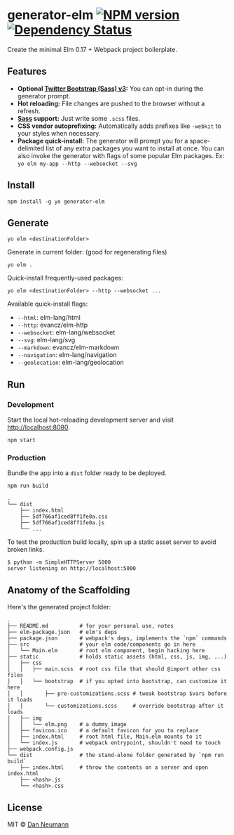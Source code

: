 
# generator-elm [![NPM version](https://badge.fury.io/js/generator-elm.svg)](http://badge.fury.io/js/generator-elm) [![Dependency Status](https://david-dm.org/danneu/generator-elm.svg)](https://david-dm.org/danneu/generator-elm)

Create the minimal Elm 0.17 + Webpack project boilerplate.

## Features

- **Optional [Twitter Bootstrap (Sass) v3](http://getbootstrap.com/):**
  You can opt-in during the generator prompt.
- **Hot reloading:** File changes are pushed to the browser without a refresh.
- **[Sass](http://sass-lang.com/) support:** Just write some `.scss` files.
- **CSS vendor autoprefixing:** Automatically adds prefixes like `-webkit` to your styles when necessary.
- **Package quick-install:** The generator will prompt you for a
  space-delimited list of any extra packages you want to install at once.
  You can also invoke the generator with flags of some popular Elm packages.
  Ex: `yo elm my-app --http --websocket --svg`

## Install

    npm install -g yo generator-elm

## Generate

    yo elm <destinationFolder>

Generate in current folder: (good for regenerating files)

    yo elm .

Quick-install frequently-used packages:

    yo elm <destinationFolder> --http --websocket ...

Available quick-install flags:

- `--html`: elm-lang/html
- `--http`: evancz/elm-http
- `--websocket`: elm-lang/websocket
- `--svg`: elm-lang/svg
- `--markdown`: evancz/elm-markdown
- `--navigation`: elm-lang/navigation
- `--geolocation`: elm-lang/geolocation

## Run

### Development

Start the local hot-reloading development server and
visit <http://localhost:8080>.

    npm start

### Production

Bundle the app into a `dist` folder ready to be deployed.

    npm run build

    .
    └── dist
        ├── index.html
        ├── 5df766af1ced8ff1fe0a.css
        ├── 5df766af1ced8ff1fe0a.js
        └── ...

To test the production build locally, spin up a static
asset server to avoid broken links.

    $ python -m SimpleHTTPServer 5000
    server listening on http://localhost:5000

## Anatomy of the Scaffolding

Here's the generated project folder:

    .
    ├── README.md          # for your personal use, notes
    ├── elm-package.json   # elm's deps
    ├── package.json       # webpack's deps, implements the `npm` commands
    ├── src                # your elm code/components go in here
    │   └── Main.elm       # root elm component, begin hacking here
    ├── static             # holds static assets (html, css, js, img, ...)
    │   ├── css
    │   │   ├── main.scss  # root css file that should @import other css files
    │   │   └── bootstrap  # if you opted into bootstrap, can customize it here
    │   │       ├── pre-customizations.scss # tweak bootstrap $vars before it loads
    │   │       └── customizations.scss     # override bootstrap after it loads
    │   ├── img
    │   │   └── elm.png    # a dummy image
    │   ├── favicon.ico    # a default favicon for you to replace
    │   ├── index.html     # root html file, Main.elm mounts to it
    │   └── index.js       # webpack entrypoint, shouldn't need to touch
    ├── webpack.config.js
    └── dist               # the stand-alone folder generated by `npm run build`
        ├── index.html     # throw the contents on a server and open index.html
        ├── <hash>.js
        └── <hash>.css

## License

MIT © [Dan Neumann](https://github.com/danneu)
